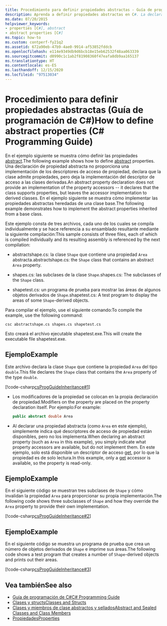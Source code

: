 ```yaml
---
title: Procedimiento para definir propiedades abstractas - Guía de programación de C#
description: Aprenda a definir propiedades abstractas en C#. La declaración de una propiedad abstracta significa que una clase admite una propiedad. Las clases derivadas implementan descriptores de acceso.
ms.date: 07/20/2015
helpviewer_keywords:
- properties [C#], abstract
- abstract properties [C#]
ms.topic: how-to
ms.custom: contperf-fy21q2
ms.assetid: 672a90eb-47b9-4ae0-9914-af53852fddcb
ms.openlocfilehash: e114e9349db9d6bcb18e15eb62532f48aa063339
ms.sourcegitcommit: d0990c1c1ab2f81908360f47eafa8db9aa165137
ms.translationtype: HT
ms.contentlocale: es-ES
ms.lasthandoff: 12/15/2020
ms.locfileid: "97513034"
---
```

# <a name="how-to-define-abstract-properties-c-programming-guide"></a><span data-ttu-id="b0150-105">Procedimiento para definir propiedades abstractas (Guía de programación de C#)</span><span class="sxs-lookup"><span data-stu-id="b0150-105">How to define abstract properties (C# Programming Guide)</span></span>

<span data-ttu-id="b0150-106">En el ejemplo siguiente se muestra cómo definir las propiedades [abstract](../../language-reference/keywords/abstract.md).</span><span class="sxs-lookup"><span data-stu-id="b0150-106">The following example shows how to define [abstract](../../language-reference/keywords/abstract.md) properties.</span></span> <span data-ttu-id="b0150-107">Una declaración de propiedad abstracta no proporciona una implementación de los descriptores de acceso de propiedad, declara que la clase admite propiedades, pero deja la implementación del descriptor de acceso a las clases derivadas.</span><span class="sxs-lookup"><span data-stu-id="b0150-107">An abstract property declaration does not provide an implementation of the property accessors -- it declares that the class supports properties, but leaves the accessor implementation to derived classes.</span></span> <span data-ttu-id="b0150-108">En el ejemplo siguiente se muestra cómo implementar las propiedades abstractas heredadas de una clase base.</span><span class="sxs-lookup"><span data-stu-id="b0150-108">The following example demonstrates how to implement the abstract properties inherited from a base class.</span></span>  
  
 <span data-ttu-id="b0150-109">Este ejemplo consta de tres archivos, cada uno de los cuales se compila individualmente y se hace referencia a su ensamblado resultante mediante la siguiente compilación:</span><span class="sxs-lookup"><span data-stu-id="b0150-109">This sample consists of three files, each of which is compiled individually and its resulting assembly is referenced by the next compilation:</span></span>  
  
- <span data-ttu-id="b0150-110">abstractshape.cs: la clase `Shape` que contiene una propiedad `Area` abstracta.</span><span class="sxs-lookup"><span data-stu-id="b0150-110">abstractshape.cs: the `Shape` class that contains an abstract `Area` property.</span></span>  
  
- <span data-ttu-id="b0150-111">shapes.cs: las subclases de la clase `Shape`.</span><span class="sxs-lookup"><span data-stu-id="b0150-111">shapes.cs: The subclasses of the `Shape` class.</span></span>  
  
- <span data-ttu-id="b0150-112">shapetest.cs: un programa de prueba para mostrar las áreas de algunos objetos derivados de `Shape`.</span><span class="sxs-lookup"><span data-stu-id="b0150-112">shapetest.cs: A test program to display the areas of some `Shape`-derived objects.</span></span>  
  
 <span data-ttu-id="b0150-113">Para compilar el ejemplo, use el siguiente comando:</span><span class="sxs-lookup"><span data-stu-id="b0150-113">To compile the example, use the following command:</span></span>  
  
 `csc abstractshape.cs shapes.cs shapetest.cs`  
  
 <span data-ttu-id="b0150-114">Esto creará el archivo ejecutable shapetest.exe.</span><span class="sxs-lookup"><span data-stu-id="b0150-114">This will create the executable file shapetest.exe.</span></span>  
  
## <a name="example"></a><span data-ttu-id="b0150-115">Ejemplo</span><span class="sxs-lookup"><span data-stu-id="b0150-115">Example</span></span>  

 <span data-ttu-id="b0150-116">Este archivo declara la clase `Shape` que contiene la propiedad `Area` del tipo `double`.</span><span class="sxs-lookup"><span data-stu-id="b0150-116">This file declares the `Shape` class that contains the `Area` property of the type `double`.</span></span>  
  
 [!code-csharp[csProgGuideInheritance#1](~/samples/snippets/csharp/VS_Snippets_VBCSharp/csProgGuideInheritance/CS/Inheritance.cs#1)]  
  
- <span data-ttu-id="b0150-117">Los modificadores de la propiedad se colocan en la propia declaración de propiedad.</span><span class="sxs-lookup"><span data-stu-id="b0150-117">Modifiers on the property are placed on the property declaration itself.</span></span> <span data-ttu-id="b0150-118">Por ejemplo:</span><span class="sxs-lookup"><span data-stu-id="b0150-118">For example:</span></span>  
  
    ```csharp  
    public abstract double Area  
    ```  
  
- <span data-ttu-id="b0150-119">Al declarar una propiedad abstracta (como `Area` en este ejemplo), simplemente indica qué descriptores de acceso de propiedad están disponibles, pero no los implementa.</span><span class="sxs-lookup"><span data-stu-id="b0150-119">When declaring an abstract property (such as `Area` in this example), you simply indicate what property accessors are available, but do not implement them.</span></span> <span data-ttu-id="b0150-120">En este ejemplo, solo está disponible un descriptor de acceso [get](../../language-reference/keywords/get.md), por lo que la propiedad es de solo lectura.</span><span class="sxs-lookup"><span data-stu-id="b0150-120">In this example, only a [get](../../language-reference/keywords/get.md) accessor is available, so the property is read-only.</span></span>  
  
## <a name="example"></a><span data-ttu-id="b0150-121">Ejemplo</span><span class="sxs-lookup"><span data-stu-id="b0150-121">Example</span></span>  

 <span data-ttu-id="b0150-122">En el siguiente código se muestran tres subclases de `Shape` y cómo invalidan la propiedad `Area` para proporcionar su propia implementación.</span><span class="sxs-lookup"><span data-stu-id="b0150-122">The following code shows three subclasses of `Shape` and how they override the `Area` property to provide their own implementation.</span></span>  
  
 [!code-csharp[csProgGuideInheritance#2](~/samples/snippets/csharp/VS_Snippets_VBCSharp/csProgGuideInheritance/CS/Inheritance.cs#2)]  
  
## <a name="example"></a><span data-ttu-id="b0150-123">Ejemplo</span><span class="sxs-lookup"><span data-stu-id="b0150-123">Example</span></span>  

 <span data-ttu-id="b0150-124">En el siguiente código se muestra un programa de prueba que crea un número de objetos derivados de `Shape` e imprime sus áreas.</span><span class="sxs-lookup"><span data-stu-id="b0150-124">The following code shows a test program that creates a number of `Shape`-derived objects and prints out their areas.</span></span>  
  
 [!code-csharp[csProgGuideInheritance#3](~/samples/snippets/csharp/VS_Snippets_VBCSharp/csProgGuideInheritance/CS/Inheritance.cs#3)]  
  
## <a name="see-also"></a><span data-ttu-id="b0150-125">Vea también</span><span class="sxs-lookup"><span data-stu-id="b0150-125">See also</span></span>

- [<span data-ttu-id="b0150-126">Guía de programación de C#</span><span class="sxs-lookup"><span data-stu-id="b0150-126">C# Programming Guide</span></span>](../index.md)
- [<span data-ttu-id="b0150-127">Clases y structs</span><span class="sxs-lookup"><span data-stu-id="b0150-127">Classes and Structs</span></span>](./index.md)
- [<span data-ttu-id="b0150-128">Clases y miembros de clase abstractos y sellados</span><span class="sxs-lookup"><span data-stu-id="b0150-128">Abstract and Sealed Classes and Class Members</span></span>](./abstract-and-sealed-classes-and-class-members.md)
- [<span data-ttu-id="b0150-129">Propiedades</span><span class="sxs-lookup"><span data-stu-id="b0150-129">Properties</span></span>](./properties.md)
